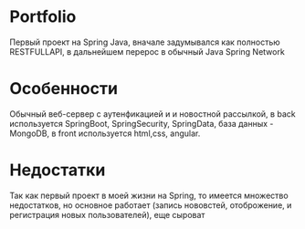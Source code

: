 # Portfolio

Первый проект на Spring Java, вначале задумывался как полностью RESTFULLAPI, в дальнейшем перерос в обычный Java Spring Network

# Особенности
  Обычный веб-сервер с аутенфикацией и и новостной рассылкой, в back используется SpringBoot, SpringSecurity, SpringData, база данных - MongoDB, в front используется html,css, angular.

# Недостатки
  Так как первый проект в моей жизни на Spring, то имеется множество недостатков, но основное работает (запись нововстей, отоброжение, и регистрация новых пользователей), еще сыроват